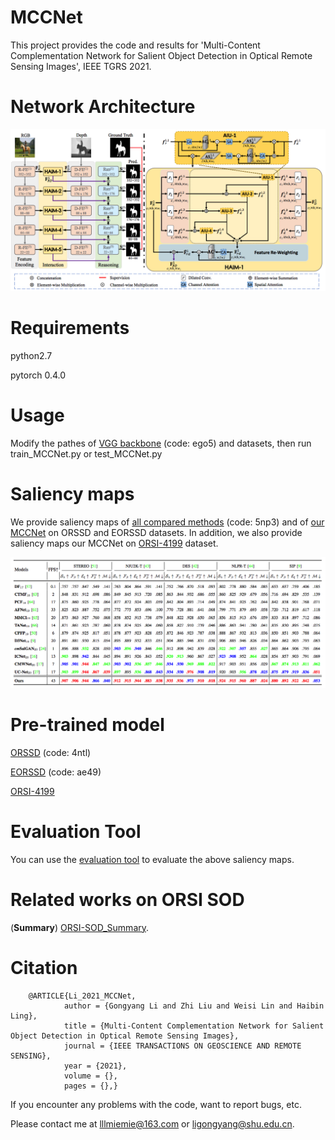 # MCCNet
   This project provides the code and results for 'Multi-Content Complementation Network for Salient Object Detection in Optical Remote Sensing Images', IEEE TGRS 2021.
 
 
# Network Architecture
   <div align=center>
   <img src="https://github.com/MathLee/HAINet/blob/main/Images/NetworkOverview.png">
   </div>
   
   
# Requirements
   python2.7
   
   pytorch 0.4.0
   

# Usage

Modify the pathes of [VGG backbone](https://pan.baidu.com/s/1YQxKZ-y2C4EsqrgKNI7qrw) (code: ego5) and datasets, then run train_MCCNet.py or test_MCCNet.py


# Saliency maps
   We provide saliency maps of [all compared methods](https://pan.baidu.com/s/1TP6An1VWygGUy4uvojL0bg) (code: 5np3) and of [our MCCNet]() on ORSSD and EORSSD datasets.
   In addition, we also provide saliency maps our MCCNet on [ORSI-4199](https://github.com/wchao1213/ORSI-SOD) dataset.
   
   ![Image](https://github.com/MathLee/HAINet/blob/main/Images/Table1.png)
   
   
# Pre-trained model
[ORSSD](https://pan.baidu.com/s/1h5TqkeE3HatcRWVm7HmYZg) (code: 4ntl)

[EORSSD](https://pan.baidu.com/s/10-9G2zd7UCOf-b8Th0z4EQ) (code: ae49)

[ORSI-4199](https://github.com/wchao1213/ORSI-SOD)

   
# Evaluation Tool
   You can use the [evaluation tool](http://dpfan.net/d3netbenchmark/) to evaluate the above saliency maps.


# Related works on ORSI SOD

   (**Summary**) [ORSI-SOD_Summary](https://github.com/MathLee/ORSI-SOD_Summary).
   
# Citation
        @ARTICLE{Li_2021_MCCNet,
                author = {Gongyang Li and Zhi Liu and Weisi Lin and Haibin Ling},
                title = {Multi-Content Complementation Network for Salient Object Detection in Optical Remote Sensing Images},
                journal = {IEEE TRANSACTIONS ON GEOSCIENCE AND REMOTE SENSING},
                year = {2021},
                volume = {},
                pages = {},}
                
                
If you encounter any problems with the code, want to report bugs, etc.

Please contact me at lllmiemie@163.com or ligongyang@shu.edu.cn.
